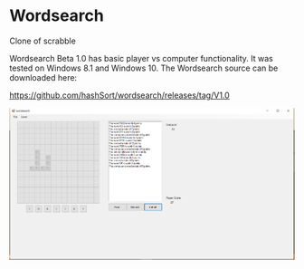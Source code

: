 # Wordsearch
Clone of scrabble

Wordsearch Beta 1.0 has basic player vs computer functionality. It was tested on Windows 8.1 and Windows 10. The Wordsearch source can be downloaded here:

https://github.com/hashSort/wordsearch/releases/tag/V1.0

![Alt text](/wordsearch.png?raw=true "Wordsearch")
